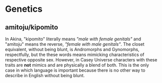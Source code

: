 # Genetics

## amitoju/kipomito

In Akina, "kipomito" literally means *"male with female genitals"* and "amitoju" means the reverse, *"female with male genitals"*. The closet equivalent, without being blunt, is Andromorphs and Gynomorphs, respectfully, but the these words means mimicking characteristics of respective opposite sex. However, in Casey Universe characters with these traits are **not** mimics and are physically a blend of both. This is the only case in which language is important because there is no other way to describe in English without being blunt.